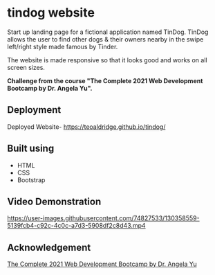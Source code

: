  # tindog website

Start up landing page for a fictional application named TinDog. TinDog allows the user to find other dogs & their owners nearby in the swipe left/right style made famous by Tinder.

The website is made responsive so that it looks good and works on all screen sizes. 


**Challenge from the course "The Complete 2021 Web Development Bootcamp by Dr. Angela Yu".**

## Deployment
Deployed Website- https://teoaldridge.github.io/tindog/

## Built using
* HTML
* CSS
* Bootstrap

## Video Demonstration


https://user-images.githubusercontent.com/74827533/130358559-5139fcb4-c92c-4c0c-a7d3-5908df2c8d43.mp4



## Acknowledgement
[The Complete 2021 Web Development Bootcamp by Dr. Angela Yu](https://www.udemy.com/course/the-complete-web-development-bootcamp/)

